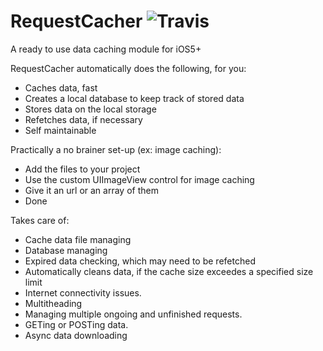 RequestCacher ![Travis](https://api.travis-ci.org/alingorgan/RequestCacher.png)
===========

A ready to use data caching module for iOS5+

RequestCacher automatically does the following, for you:
- Caches data, fast
- Creates a local database to keep track of stored data
- Stores data on the local storage
- Refetches data, if necessary
- Self maintainable


Practically a no brainer set-up (ex: image caching):
- Add the files to your project
- Use the custom UIImageView control for image caching
- Give it an url or an array of them
- Done

Takes care of:
- Cache data file managing
- Database managing
- Expired data checking, which may need to be refetched
- Automatically cleans data, if the cache size exceedes a specified size limit
- Internet connectivity issues.
- Multitheading
- Managing multiple ongoing and unfinished requests.
- GETing or POSTing data.
- Async data downloading

